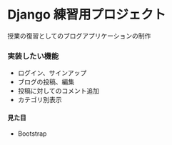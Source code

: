# Django 練習用プロジェクト

授業の復習としてのブログアプリケーションの制作

### 実装したい機能
- ログイン、サインアップ
- ブログの投稿、編集
- 投稿に対してのコメント追加
- カテゴリ別表示

#### 見た目
- Bootstrap

